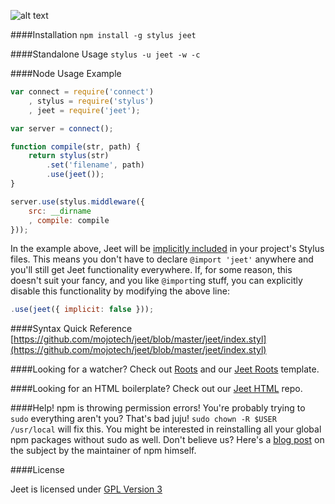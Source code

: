 ![alt text](https://raw.github.com/CorySimmons/jeetframework.com/master/img/jeet_logo_sm.png "Jeet CSS Framework")

####Installation
`npm install -g stylus jeet`

####Standalone Usage
`stylus -u jeet -w -c`

####Node Usage Example

```js
var connect = require('connect')
    , stylus = require('stylus')
    , jeet = require('jeet');

var server = connect();

function compile(str, path) {
    return stylus(str)
        .set('filename', path)
        .use(jeet());
}

server.use(stylus.middleware({
    src: __dirname
    , compile: compile
}));
```

In the example above, Jeet will be [implicitly included](https://github.com/mojotech/jeet/blob/master/jeet.js#L4) in your project's Stylus files. This means you don't have to declare `@import 'jeet'` anywhere and you'll still get Jeet functionality everywhere. If, for some reason, this doesn't suit your fancy, and you like `@import`ing stuff, you can explicitly disable this functionality by modifying the above line:

```js
.use(jeet({ implicit: false }));
```

####Syntax Quick Reference
[https://github.com/mojotech/jeet/blob/master/jeet/index.styl](https://github.com/mojotech/jeet/blob/master/jeet/index.styl)

####Looking for a watcher?
Check out [Roots](http://roots.cx) and our [Jeet Roots](https://github.com/mojotech/jeet-roots) template.

####Looking for an HTML boilerplate?
Check out our [Jeet HTML](https://github.com/mojotech/jeet-html) repo.

####Help! npm is throwing permission errors!
You're probably trying to `sudo` everything aren't you? That's bad juju! `sudo chown -R $USER /usr/local` will fix this. You might be interested in reinstalling all your global npm packages without sudo as well. Don't believe us? Here's a [blog post](http://howtonode.org/introduction-to-npm) on the subject by the maintainer of npm himself.

####License

Jeet is licensed under [GPL Version 3](http://opensource.org/licenses/GPL-3.0)
